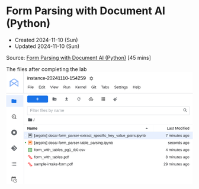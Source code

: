 # Form Parsing with Document AI (Python)
* Created 2024-11-10 (Sun)
* Updated 2024-11-10 (Sun)

Source: [Form Parsing with Document AI (Python)](https://www.cloudskillsboost.google/focuses/87654?catalog_rank=%7B%22rank%22%3A3%2C%22num_filters%22%3A0%2C%22has_search%22%3Atrue%7D&parent=catalog&search_id=39347028) [45 mins]

The files after completing the lab
![files_after_completing_the_lab](images/vertex_ai-workbench_instance-gitlab-left_sidebar-form_parser-files_after_completing_the_lab.png)
